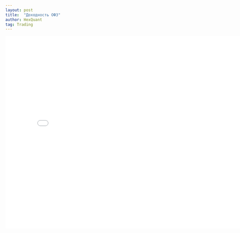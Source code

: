 ```yaml
---
layout: post
title:  "Доходность ОФЗ"
author: HexQuant
tag: Trading
---
```


<iframe width="800" height="600" src="/assets/gov_bounds.html" frameborder="0" allowfullscreen="allowfullscreen"></iframe>
